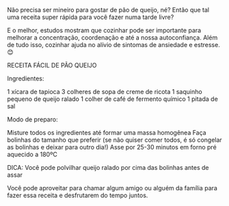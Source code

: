 Não precisa ser mineiro para gostar de pão de queijo, né? Então que tal uma receita super rápida para você fazer numa tarde livre?

E o melhor, estudos mostram que cozinhar pode ser importante para melhorar a concentração, coordenação e até a nossa autoconfiança. Além de tudo isso, cozinhar ajuda no alívio de sintomas de ansiedade e estresse. 😊

RECEITA FÁCIL DE PÃO QUEIJO

Ingredientes:

1 xícara de tapioca
3 colheres de sopa de creme de ricota
1 saquinho pequeno de queijo ralado
1 colher de café de fermento químico
1 pitada de sal

Modo de preparo:

Misture todos os ingredientes até formar uma massa homogênea
Faça bolinhas do tamanho que preferir (se não quiser comer todos, é só congelar as bolinhas e deixar para outro dia!)
Asse por 25-30 minutos em forno pré aquecido a 180ºC



DICA: Você pode polvilhar queijo ralado por cima das bolinhas antes de assar

Você pode aproveitar para chamar algum amigo ou alguém da família para fazer essa receita e desfrutarem do tempo juntos.
